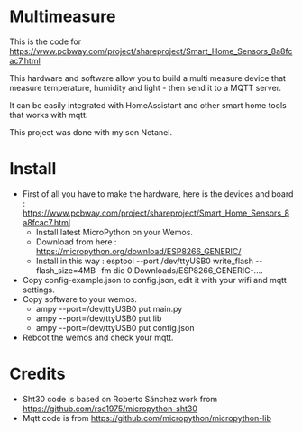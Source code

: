 # Multimeasure
This is the code for https://www.pcbway.com/project/shareproject/Smart_Home_Sensors_8a8fcac7.html

This hardware and software allow you to build a multi measure device that measure temperature, humidity and light - then send it to a MQTT server.

It can be easily integrated with HomeAssistant and other smart home tools that works with mqtt.

This project was done with my son Netanel.

# Install
* First of all you have to make the hardware, here is the devices and board : https://www.pcbway.com/project/shareproject/Smart_Home_Sensors_8a8fcac7.html
    * Install latest MicroPython on your Wemos.
    * Download from here : https://micropython.org/download/ESP8266_GENERIC/
    * Install in this way : esptool --port /dev/ttyUSB0 write_flash --flash_size=4MB -fm dio 0 Downloads/ESP8266_GENERIC-....
* Copy config-example.json to config.json, edit it with your wifi and mqtt settings.
* Copy software to your wemos.
    * ampy --port=/dev/ttyUSB0 put main.py
    * ampy --port=/dev/ttyUSB0 put lib
    * ampy --port=/dev/ttyUSB0 put config.json
* Reboot the wemos and check your mqtt.

# Credits
* Sht30 code is based on Roberto Sánchez work from https://github.com/rsc1975/micropython-sht30
* Mqtt code is from https://github.com/micropython/micropython-lib

